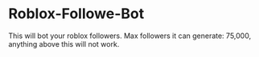# Roblox-Followe-Bot
This will bot your roblox followers. Max followers it can generate: 75,000, anything above this will not work. 
